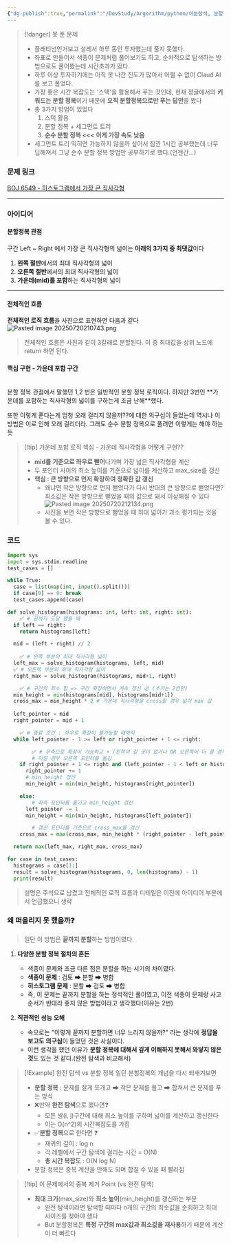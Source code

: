 ```yaml
---
{"dg-publish":true,"permalink":"/DevStudy/Argorithm/python/이분탐색, 분할정복/백준 6549 - 히스토그램에서 가장 큰 직사각형/","noteIcon":"","created":"2025-07-20T21:07:38.193+09:00","updated":"2025-07-22T20:31:43.060+09:00"}
---
```



>[!danger] 못 푼 문제 
>- 플래티넘인거보고 설레서 하루 동안 투자했는데 풀지 못했다.
>- 좌표로 만들어서 색종이 문제처럼 풀어보기도 하고, 순차적으로 탐색하는 방법으로도 풀어봤는데 시간초과가 떴다.
>- 하루 이상 투자하기에는 아직 못 나간 진도가 많아서 어쩔 수 없이 Claud AI를 보고 풀었다.
>- 가장 좋은 시간 복잡도는 '스택'을 활용해서 푸는 것인데, 현재 정글에서의 **키워드는 분할 정복**이기 때문에 **오직 분할정복으로만 푸는 답안**을 봤다
>- 총 3가지 방법이 있었다
>	1. 스택 활용
>	2. 분할 정복 + 세그먼트 트리
>	3. **순수 분할 정복 <<< 이게 가장 속도 낮음** 
>- 세그먼트 트리 익히면 가능하지 않을까 싶어서 잠깐 1시간 공부했는데 너무 딥해져서 그냥 순수 분할 정복 방법만 공부하기로 했다.(언젠간...)

### 문제 링크 
[BOJ 6549 - 히스토그램에서 가장 큰 직사각형](https://www.acmicpc.net/problem/6549)

--- 
### 아이디어 

#### 분할정복 관점 
구간 Left ~ Right 에서 가장 큰 직사각형의 넓이는 **아래의 3가지 중 최댓값**이다
1. **왼쪽 절반**에서의 최대 직사각형의 넓이
2. **오른쪽 절반**에서의 최대 직사각형의 넓이
3. **가운데(mid)를 포함**하는 직사각형의 넓이 


--- 
#### 전체적인 흐름 
**전체적인 로직 흐름**을 사진으로 표현하면 다음과 같다
![Pasted image 20250720210743.png](/img/user/supporter/image/Pasted%20image%2020250720210743.png)
> 전체적인 흐름은 사진과 같이 3갈래로 분할된다.
> 이 중 최대값을 상위 노드에 return 하면 된다.

#### 핵심 구현 - 가운데 포함 구간
<br>
분할 정복 관점에서 말했던 1,2 번은 일반적인 분할 정복 로직이다.
하지만 3번인 **가운데를 포함하는 직사각형의 넓이를 구하는게 조금 난해**했다.

또한 이렇게 푼다는게 엄청 오래 걸리지 않을까??에 대한 의구심이 들었는데 역시나 이 방법은 이로 인해 오래 걸리더라. 그래도 순수 분할 정복으로 풀려면 이렇게는 해야 하는 듯 
>[!tip] 가운데 포함 로직 핵심 - 가운데 직사각형을 어떻게 구현??
>- **mid를 기준으로 좌우로 뻗어**나가며 가장 넓은 직사각형을 계산 
>- 두 포인터 사이의 최소 높이를 기준으로 넓이를 계산하고 max_size를 갱신 
>- **핵심 : 큰 방향으로 먼저 확장하여 정확한 값 갱신** 
>	- 왜냐면 작은 방향으로 먼저 뻗었다가 다시 반대의 큰 방향으로 뻗었다면? 최소값은 작은 방향으로 뻗었을 때의 값으로 돼서 이상해질 수 있다![Pasted image 20250720212134.png](/img/user/supporter/image/Pasted%20image%2020250720212134.png)
>	- 사진을 보면 작은 방향으로 뻗었을 때 최대 넓이가 과소 평가되는 것을 볼 수 있다.


### 코드 

```python
import sys
input = sys.stdin.readline
test_cases = []

while True:
  case = list(map(int, input().split()))
  if case[0] == 0: break
  test_cases.append(case)

def solve_histogram(histograms: int, left: int, right: int):
	✅ # 끝까지 도달 했을 때 
  if left == right:
    return histograms[left]

  mid = (left + right) // 2
 
	✅ # 왼쪽 부분의 최대 직사각형 넓이
  left_max = solve_histogram(histograms, left, mid)
  ✅ # 오른쪽 부분의 최대 직사각형 넓이
  right_max = solve_histogram(histograms, mid+1, right)

	✅ # 구간의 최소 합 => 구간 확장하면서 계속 갱신 必 (초기는 2칸만)
  min_height = min(histograms[mid], histograms[mid+1])
  cross_max = min_height * 2 # 가운데 직사각형을 cross할 경우 넓이 max 값 
  
  left_pointer = mid
  right_pointer = mid + 1

	✅ # 종료 조건 : 좌우로 확장이 불가능할 때까지 
  while left_pointer - 1 >= left or right_pointer + 1 <= right:

		✅ # 우측으로 확장이 가능하고 + (왼쪽이 갈 곳이 없거나 OR 오른쪽이 더 클 경우)
		# 이럴 경우 오른쪽 포인터를 옮김 
    if right_pointer + 1 <= right and (left_pointer - 1 < left or histograms[left_pointer -1] < histograms[right_pointer + 1]):
      right_pointer += 1
      # min_height 갱신
      min_height = min(min_height, histograms[right_pointer])

    else:
	    # 좌측 포인터를 옮기고 min_height 갱신
      left_pointer -= 1
      min_height = min(min_height, histograms[left_pointer])

		# 갱신 포인터를 기준으로 cross_max를 갱신 
    cross_max = max(cross_max, min_height * (right_pointer - left_pointer + 1))

  return max(left_max, right_max, cross_max)

for case in test_cases:
  histograms = case[1:]
  result = solve_histogram(histograms, 0, len(histograms) - 1)
  print(result)
```


> 설명은 주석으로 남겼고 전체적인 로직 흐름과 디테일은 이전에 아이디어 부분에서 언급했으니 생략 

### 왜 떠올리지 못 했을까❓

>일단 이 방법은 **끝까지 분할**하는 방법이였다.
1. **다양한 분할 정복 절차의 혼돈** 
	- 색종이 문제와 조금 다른 점은 분할을 하는 시기의 차이였다.
	- **색종이 문제** : 검토 ➡ 분할 ➡ 병합 
	- **히스토그램 문제** : 분할 ➡ 검토 ➡ 병합  
	- 즉, 이 문제는 끝까지 분할을 하는 정석적인 풀이였고, 이전 색종이 문제랑 사고 순서가 반대라 좋지 않은 방법이라고 생각했다(이유는 2번)
	  
2. **직관적인 성능 오해** 
	- 속으로는 "이렇게 끝까지 분할하면 너무 느리지 않을까?" 라는 생각에 **정답을 보고도 의구심**이 들었던 것은 사실이다. 
	- 이런 생각을 했던 이유가 **분할 정복에 대해서 깊게 이해하지 못해서 와닿지 않은 것**도 있는 것 같다.(완전 탐색과 비교해서)

>[!Example] 완전 탐색 vs 분할 정복 
>일단 분할정복의 개념을 다시 되새겨보면
>- **분할 정복** : 문제를 잘게 쪼개고 ➡ 작은 문제를 풀고 ➡ 합쳐서 큰 문제를 푸는 방식 
>- ❌만약 **완전 탐색**으로 했다면❓
>	- 모든 쌍(i, j)구간에 대해 최소 높이를 구하며 넓이를 계산하고 갱신한다
>	- 이는 O(n^2)의 시간복잡도를 가짐
>- ✅**분할 정복**으로 한다면 ❓
>	- 재귀의 깊이 : log n 
>	- 각 레벨에서 구간 탐색에 걸리는 시간 = O(N)
>	- **총 시간 복잡도** : O(N log N)
>- 분할 정복은 중복 계산을 안해도 되며 합칠 수 있을 때 빨라짐 

>[!tip] 이 문제에서의 중복 제거 Point (vs 완전 탐색)
>- **최대 크기**(max_size)와 **최소 높이**(min_height)를 갱신하는 부분 
>	- 완전 탐색이라면 탐색할 때마다 n개의 구간의 최솟값을 순회하고 최대 사이즈를 찾아야 했다
>	- But 분할정복은 **특정 구간의 max값과 최소값을 재사용**하기 때문에 계산이 더 빠르다


 